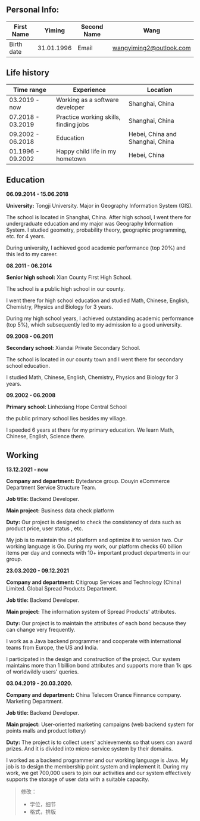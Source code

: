 ## Personal Info:

| First Name | Yiming     | Second Name | Wang                    |
| ---------- | ---------- | ----------- | ----------------------- |
| Birth date | 31.01.1996 | Email       | wangyiming2@outlook.com |

## Life history

| Time range        | Experience                            | Location                         |
| ----------------- | ------------------------------------- | -------------------------------- |
| 03.2019 - now     | Working as a software developer       | Shanghai, China                  |
| 07.2018 - 03.2019 | Practice working skills, finding jobs | Shanghai, China                  |
| 09.2002 - 06.2018 | Education                             | Hebei, China and Shanghai, China |
| 01.1996 - 09.2002 | Happy child life in my hometown       | Hebei, China                     |

## Education

**06.09.2014 - 15.06.2018**

**University:** Tongji University. Major in Geography Information System (GIS).

The school is located in Shanghai, China. After high school, I went there for undergraduate education and my major was Geography Information System. I studied geometry, probability theory, geographic programming, etc. for 4 years.

During university, I achieved good academic performance (top 20%) and this led to my career.

**08.2011 - 06.2014**

**Senior high school:** Xian County First High School.

The school is a public high school in our county. 

I went there for high school education and studied Math, Chinese, English, Chemistry, Physics and Biology for 3 years. 

During my high school years, I achieved outstanding academic performance (top 5%), which subsequently led to my admission to a good university.

**09.2008 - 06.2011**

**Secondary school:** Xiandai Private Secondary School. 

The school is located in our county town and I went there for secondary school education. 

I studied Math, Chinese, English, Chemistry, Physics and Biology for 3 years.

**09.2002 - 06.2008**

**Primary school:** Linhexiang Hope Central School

the public primary school lies besides my viliage.

I speeded 6 years at there for my primary education. We learn Math, Chinese, English, Science there.

## Working

**13.12.2021 - now**

**Company and department:** Bytedance group. Douyin eCommerce Department Service Structure Team. 

**Job title:** Backend Developer.

**Main project:** Business data check platform

**Duty:** Our project is designed to check the consistency of data such as product price, user status , etc.

My job is to maintain the old platform and optimize it to version two. Our working language is Go.
During my work, our platform checks 60 billion items per day and connects with 10+ important product departments in our group.

**23.03.2020 - 09.12.2021**

**Company and department:** Citigroup Services and Technology (China) Limited. Global Spread Products Department. 

**Job title:** Backend Developer.

**Main project:** The information system of Spread Products' attributes.

**Duty:** Our project is to maintain the attributes of each bond because they can change very frequently.

I work as a Java backend programmer and cooperate with international teams from Europe, the US and India. 

I participated in the design and construction of the project. Our system maintains more than 1 billion bond attributes and supports more than 1k qps of worldwildly users' queries.

**03.04.2019 - 20.03.2020.** 

**Company and department:** China Telecom Orance Finnance company. Marketing Department. 

**Job title:** Backend Developer.

**Main project:** User-oriented marketing campaigns (web backend system for points malls and product lottery)

**Duty:** The project is to collect users' achievements so that users can award prizes. And it is divided into micro-service system by their domains. 

I worked as a backend programmer and our working language is Java. My job is to design the membership point system and implement it. During my work, we get 700,000 users to join our activities and our system effectively supports the storage of user data with a suitable capacity.









> 修改：
>
> - 学位，细节
> - 格式，排版
>
> 